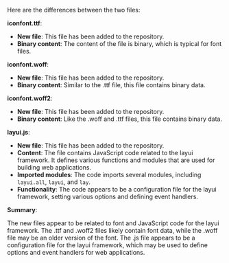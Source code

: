 Here are the differences between the two files:

**iconfont.ttf**:

* **New file**: This file has been added to the repository.
* **Binary content**: The content of the file is binary, which is typical for font files.

**iconfont.woff**:

* **New file**: This file has been added to the repository.
* **Binary content**: Similar to the .ttf file, this file contains binary data.

**iconfont.woff2**:

* **New file**: This file has been added to the repository.
* **Binary content**: Like the .woff and .ttf files, this file contains binary data.

**layui.js**:

* **New file**: This file has been added to the repository.
* **Content**: The file contains JavaScript code related to the layui framework. It defines various functions and modules that are used for building web applications.
* **Imported modules**: The code imports several modules, including `layui.all`, `layui`, and `lay`.
* **Functionality**: The code appears to be a configuration file for the layui framework, setting various options and defining event handlers.

**Summary**:

The new files appear to be related to font and JavaScript code for the layui framework. The .ttf and .woff2 files likely contain font data, while the .woff file may be an older version of the font. The .js file appears to be a configuration file for the layui framework, which may be used to define options and event handlers for web applications.